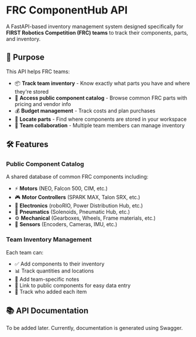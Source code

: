 # FRC ComponentHub API

A FastAPI-based inventory management system designed specifically for **FIRST Robotics Competition (FRC) teams** to track their components, parts, and inventory.

## 🎯 **Purpose**

This API helps FRC teams:
- 📦 **Track team inventory** - Know exactly what parts you have and where they're stored
- 🛒 **Access public component catalog** - Browse common FRC parts with pricing and vendor info
- 💰 **Budget management** - Track costs and plan purchases
- 📍 **Locate parts** - Find where components are stored in your workspace
- 👥 **Team collaboration** - Multiple team members can manage inventory

## 🛠️ **Features**

### **Public Component Catalog**
A shared database of common FRC components including:
- ⚡ **Motors** (NEO, Falcon 500, CIM, etc.)
- 🎮 **Motor Controllers** (SPARK MAX, Talon SRX, etc.)
- 🔌 **Electronics** (roboRIO, Power Distribution Hub, etc.)
- 💨 **Pneumatics** (Solenoids, Pneumatic Hub, etc.)
- ⚙️ **Mechanical** (Gearboxes, Wheels, Frame materials, etc.)
- 📡 **Sensors** (Encoders, Cameras, IMU, etc.)

### **Team Inventory Management**
Each team can:
- ✅ Add components to their inventory
- 📊 Track quantities and locations
- 📝 Add team-specific notes
- 🔗 Link to public components for easy data entry
- 👤 Track who added each item

## 📚 **API Documentation**

To be added later. Currently, documentation is generated using Swagger.